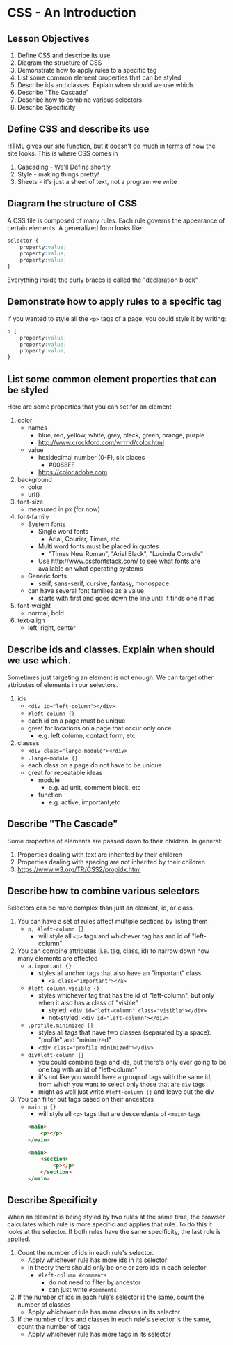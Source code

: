 # CSS - An Introduction

## Lesson Objectives

1. Define CSS and describe its use
1. Diagram the structure of CSS
1. Demonstrate how to apply rules to a specific tag
1. List some common element properties that can be styled
1. Describe ids and classes. Explain when should we use which.
1. Describe "The Cascade"
1. Describe how to combine various selectors
1. Describe Specificity

## Define CSS and describe its use

HTML gives our site function, but it doesn't do much in terms of how the site looks.  This is where CSS comes in

1. Cascading - We'll Define shortly
1. Style - making things pretty!
1. Sheets - it's just a sheet of text, not a program we write

## Diagram the structure of CSS

A CSS file is composed of many rules.  Each rule governs the appearance of certain elements.  A generalized form looks like:

```CSS
selector {
	property:value;
	property:value;
	property:value;
}
```

 Everything inside the curly braces is called the "declaration block"

## Demonstrate how to apply rules to a specific tag

If you wanted to style all the `<p>` tags of a page, you could style it by writing:

```CSS
p {
	property:value;
	property:value;
	property:value;
}
```

## List some common element properties that can be styled

Here are some properties that you can set for an element

1. color
	- names
		- blue, red, yellow, white, grey, black, green, orange, purple
		- http://www.crockford.com/wrrrld/color.html
	- value
		- hexidecimal number (0-F), six places
			- #0088FF
		- https://color.adobe.com
1. background
	- color
	- url()
1. font-size
	- measured in px (for now)
1. font-family
	- System fonts
		- Single word fonts
			- Arial, Courier, Times, etc
		- Multi word fonts must be placed in quotes
			- "Times New Roman", "Arial Black", "Lucinda Console"
		- Use http://www.cssfontstack.com/ to see what fonts are available on what operating systems
	- Generic fonts
		- serif, sans-serif, cursive, fantasy, monospace.
	- can have several font families as a value
		- starts with first and goes down the line until it finds one it has
1. font-weight
	- normal, bold
1. text-align
	- left, right, center

## Describe ids and classes. Explain when should we use which.

Sometimes just targeting an element is not enough.  We can target other attributes of elements in our selectors.

1. ids
	- `<div id="left-column"></div>`
	- `#left-column {}`
	- each id on a page must be unique
	- great for locations on a page that occur only once
		- e.g. left column, contact form, etc
1. classes
	- `<div class="large-module"></div>`
	- `.large-module {}`
	- each class on a page do not have to be unique
	- great for repeatable ideas
		- module
			- e.g. ad unit, comment block, etc
		- function
			- e.g. active, important,etc

## Describe "The Cascade"

Some properties of elements are passed down to their children. In general:

1. Properties dealing with text are inherited by their children
1. Properties dealing with spacing are not inherited by their children
1. https://www.w3.org/TR/CSS2/propidx.html

## Describe how to combine various selectors

Selectors can be more complex than just an element, id, or class.

1. You can have a set of rules affect multiple sections by listing them
	- `p, #left-column {}`
		- will style all `<p>` tags and whichever tag has and id of "left-column"
1. You can combine attributes (i.e. tag, class, id) to narrow down how many elements are effected
	- `a.important {}`
		- styles all anchor tags that also have an "important" class
			- `<a class="important"></a>`
	- `#left-column.visible {}`
		- styles whichever tag that has the id of "left-column", but only when it also has a class of "visble"
			- styled: `<div id="left-column" class="visible"></div>`
			- not-styled: `<div id="left-column"></div>`
	- `.profile.minimized {}`
		- styles all tags that have two classes (separated by a space): "profile" and "minimized"
		- `<div class="profile minimized"></div>`
	- `div#left-column {}`
		- you could combine tags and ids, but there's only ever going to be one tag with an id of "left-column"
		- it's not like you would have a group of tags with the same id, from which you want to select only those that are `div` tags
		- might as well just write `#left-column {}` and leave out the div
1. You can filter out tags based on their ancestors
	- `main p {}`
		- will style all `<p>` tags that are descendants of `<main>` tags
		```html
		<main>
			<p></p>
		</main>
		```
		```html
		<main>
			<section>
				<p></p>
			</section>
		</main>
		```

## Describe Specificity

When an element is being styled by two rules at the same time, the browser calculates which rule is more specific and applies that rule.  To do this it looks at the selector.  If both rules have the same specificity, the last rule is applied.

1. Count the number of ids in each rule's selector.
	- Apply whichever rule has more ids in its selector
	- In theory there should only be one or zero ids in each selector
		- `#left-column #comments`
			- do not need to filter by ancestor
			- can just write `#comments`
1. If the number of ids in each rule's selector is the same, count the number of classes
	- Apply whichever rule has more classes in its selector
1. If the number of ids and classes in each rule's selector is the same, count the number of tags
	- Apply whichever rule has more tags in its selector
